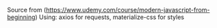 Source from (https://www.udemy.com/course/modern-javascript-from-beginning)
Using: axios for requests, materialize-css for styles